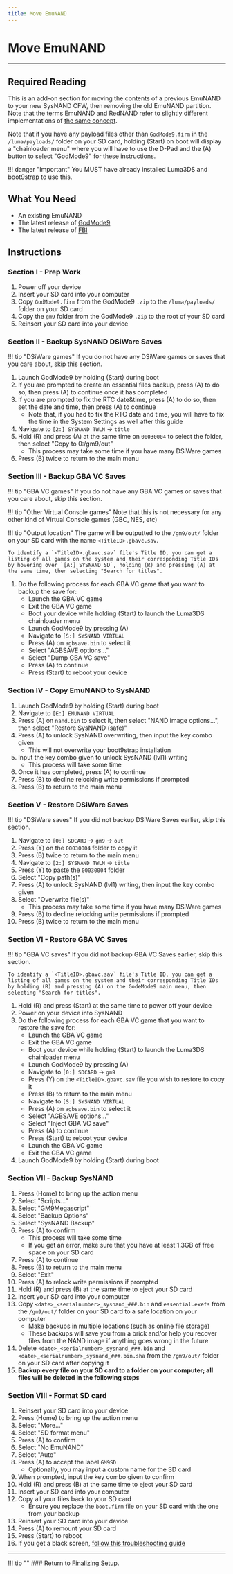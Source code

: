 ```yaml
---
title: Move EmuNAND
---
```


# Move EmuNAND
---

## Required Reading

This is an add-on section for moving the contents of a previous EmuNAND to your new SysNAND CFW, then removing the old EmuNAND partition. Note that the terms EmuNAND and RedNAND refer to slightly different implementations of [the same concept](http://3dbrew.org/wiki/NAND_Redirection).

Note that if you have any payload files other than `GodMode9.firm` in the `/luma/payloads/` folder on your SD card, holding (Start) on boot will display a "chainloader menu" where you will have to use the D-Pad and the (A) button to select "GodMode9" for these instructions.

!!! danger "Important"
	You MUST have already installed Luma3DS and boot9strap to use this.


## What You Need

* An existing EmuNAND
* The latest release of [GodMode9](https://github.com/d0k3/GodMode9/releases/latest)
* The latest release of [FBI](https://github.com/Steveice10/FBI/releases/latest)

## Instructions

### Section I - Prep Work

1. Power off your device
1. Insert your SD card into your computer
1. Copy `GodMode9.firm` from the GodMode9 `.zip` to the `/luma/payloads/` folder on your SD card
1. Copy the `gm9` folder from the GodMode9 `.zip` to the root of your SD card
1. Reinsert your SD card into your device

### Section II - Backup SysNAND DSiWare Saves

!!! tip "DSiWare games"
	If you do not have any DSiWare games or saves that you care about, skip this section.

1. Launch GodMode9 by holding (Start) during boot
1. If you are prompted to create an essential files backup, press (A) to do so, then press (A) to continue once it has completed
1. If you are prompted to fix the RTC date&time, press (A) to do so, then set the date and time, then press (A) to continue
    + Note that, if you had to fix the RTC date and time, you will have to fix the time in the System Settings as well after this guide
1. Navigate to `[2:] SYSNAND TWLN` -> `title`
1. Hold (R) and press (A) at the same time on `00030004` to select the folder, then select "Copy to 0:/gm9/out"
    + This process may take some time if you have many DSiWare games
1. Press (B) twice to return to the main menu

### Section III - Backup GBA VC Saves

!!! tip "GBA VC games"
	If you do not have any GBA VC games or saves that you care about, skip this section.

!!! tip "Other Virtual Console games"
	Note that this is not necessary for any other kind of Virtual Console games (GBC, NES, etc)

!!! tip "Output location"
	The game will be outputted to the `/gm9/out/` folder on your SD card with the name `<TitleID>.gbavc.sav`.

	To identify a `<TitleID>.gbavc.sav` file's Title ID, you can get a listing of all games on the system and their corresponding Title IDs by hovering over `[A:] SYSNAND SD`, holding (R) and pressing (A) at the same time, then selecting "Search for titles".


1. Do the following process for each GBA VC game that you want to backup the save for:
    + Launch the GBA VC game
    + Exit the GBA VC game
    + Boot your device while holding (Start) to launch the Luma3DS chainloader menu
    + Launch GodMode9 by pressing (A)
    + Navigate to `[S:] SYSNAND VIRTUAL`
    + Press (A) on `agbsave.bin` to select it
    + Select "AGBSAVE options..."
    + Select "Dump GBA VC save"
    + Press (A) to continue
    + Press (Start) to reboot your device

### Section IV - Copy EmuNAND to SysNAND

1. Launch GodMode9 by holding (Start) during boot
1. Navigate to `[E:] EMUNAND VIRTUAL`
1. Press (A) on `nand.bin` to select it, then select "NAND image options...", then select "Restore SysNAND (safe)"
1. Press (A) to unlock SysNAND overwriting, then input the key combo given
    + This will not overwrite your boot9strap installation
1. Input the key combo given to unlock SysNAND (lvl1) writing
    + This process will take some time
1. Once it has completed, press (A) to continue
1. Press (B) to decline relocking write permissions if prompted
1. Press (B) to return to the main menu

### Section V - Restore DSiWare Saves

!!! tip "DSiWare saves"
	If you did not backup DSiWare Saves earlier, skip this section.

1. Navigate to `[0:] SDCARD` -> `gm9` -> `out`
1. Press (Y) on the `00030004` folder to copy it
1. Press (B) twice to return to the main menu
1. Navigate to `[2:] SYSNAND TWLN` -> `title`
1. Press (Y) to paste the `00030004` folder
1. Select "Copy path(s)"
1. Press (A) to unlock SysNAND (lvl1) writing, then input the key combo given
1. Select "Overwrite file(s)"
    + This process may take some time if you have many DSiWare games
1. Press (B) to decline relocking write permissions if prompted
1. Press (B) twice to return to the main menu

### Section VI - Restore GBA VC Saves

!!! tip "GBA VC saves"
	If you did not backup GBA VC Saves earlier, skip this section.

	To identify a `<TitleID>.gbavc.sav` file's Title ID, you can get a listing of all games on the system and their corresponding Title IDs by holding (R) and pressing (A) on the GodeMode9 main menu, then selecting "Search for titles".

1. Hold (R) and press (Start) at the same time to power off your device
1. Power on your device into SysNAND
1. Do the following process for each GBA VC game that you want to restore the save for:
    + Launch the GBA VC game
    + Exit the GBA VC game
    + Boot your device while holding (Start) to launch the Luma3DS chainloader menu
    + Launch GodMode9 by pressing (A)
    + Navigate to `[0:] SDCARD` -> `gm9`
    + Press (Y) on the `<TitleID>.gbavc.sav` file you wish to restore to copy it
    + Press (B) to return to the main menu
    + Navigate to `[S:] SYSNAND VIRTUAL`
    + Press (A) on `agbsave.bin` to select it
    + Select "AGBSAVE options..."
    + Select "Inject GBA VC save"
    + Press (A) to continue
    + Press (Start) to reboot your device
    + Launch the GBA VC game
    + Exit the GBA VC game
1. Launch GodMode9 by holding (Start) during boot

### Section VII - Backup SysNAND

1. Press (Home) to bring up the action menu
1. Select "Scripts..."
1. Select "GM9Megascript"
1. Select "Backup Options"
1. Select "SysNAND Backup"
1. Press (A) to confirm
    + This process will take some time
    + If you get an error, make sure that you have at least 1.3GB of free space on your SD card
1. Press (A) to continue
1. Press (B) to return to the main menu
1. Select "Exit"
1. Press (A) to relock write permissions if prompted
1. Hold (R) and press (B) at the same time to eject your SD card
1. Insert your SD card into your computer
1. Copy `<date>_<serialnumber>_sysnand_###.bin` and `essential.exefs` from the `/gm9/out/` folder on your SD card to a safe location on your computer
    + Make backups in multiple locations (such as online file storage)
    + These backups will save you from a brick and/or help you recover files from the NAND image if anything goes wrong in the future
1. Delete `<date>_<serialnumber>_sysnand_###.bin` and `<date>_<serialnumber>_sysnand_###.bin.sha` from the `/gm9/out/` folder on your SD card after copying it
1. **Backup every file on your SD card to a folder on your computer; all files will be deleted in the following steps**

### Section VIII - Format SD card

1. Reinsert your SD card into your device
1. Press (Home) to bring up the action menu
1. Select "More..."
1. Select "SD format menu"
1. Press (A) to confirm
1. Select "No EmuNAND"
1. Select "Auto"
1. Press (A) to accept the label `GM9SD`
    + Optionally, you may input a custom name for the SD card
1. When prompted, input the key combo given to confirm
1. Hold (R) and press (B) at the same time to eject your SD card
1. Insert your SD card into your computer
1. Copy all your files back to your SD card
    + Ensure you replace the `boot.firm` file on your SD card with the one from your backup
1. Reinsert your SD card into your device
1. Press (A) to remount your SD card
1. Press (Start) to reboot
1. If you get a black screen, [follow this troubleshooting guide](../troubleshooting.md#ts_sys_down)

___

!!! tip ""
	### Return to [Finalizing Setup](../finalizing-setup.md).

